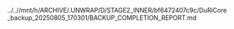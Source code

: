 ../..//mnt/h/ARCHIVE/.UNWRAP/D/STAGE2_INNER/bf6472407c9c/DuRiCore_backup_20250805_170301/BACKUP_COMPLETION_REPORT.md